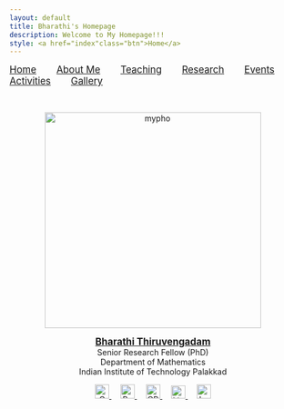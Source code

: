 ```yaml
---
layout: default
title: Bharathi's Homepage
description: Welcome to My Homepage!!! 
style: <a href="index"class="btn">Home</a>
---
```



<p allign="center"> <span style="font-size:larger;"> <a href="index">Home</a></span> &nbsp; &nbsp; &nbsp; &nbsp; <span style="font-size:larger;"> <a href="about">About Me</a></span>  &nbsp; &nbsp; &nbsp; &nbsp;   <span style="font-size:larger;"> <a href="teaching">Teaching</a></span>  &nbsp; &nbsp; &nbsp; &nbsp; <span style="font-size:larger;"> <a href="research">Research</a></span>  &nbsp; &nbsp; &nbsp; &nbsp; <span style="font-size:larger;"> <a href="event">Events</a></span>  &nbsp; &nbsp; &nbsp; &nbsp; <span style="font-size:larger;"> <a href="activities">Activities</a></span>  &nbsp; &nbsp; &nbsp; &nbsp; <span style="font-size:larger;"> <a href="gallery">Gallery</a></span>   </p> 

<br/>
<p align="center">
 <img src="pho.png" alt="mypho" width="380"/>
 </p> 
<p align="center">
<b> <span style="font-size:larger;"> <a href="https://bharathit-math.github.io/Home/">Bharathi Thiruvengadam</a></span></b> <br/> Senior Research Fellow (PhD) <br/> Department of Mathematics <br/> Indian Institute of Technology Palakkad 
</p> 
<p align="center">
  <a href="mailto:bharathit.math@gmail.com">
  <img src="https://upload.wikimedia.org/wikipedia/commons/8/8c/Gmail_Icon_%282013-2020%29.svg" alt="Gmail" width="25" height="25" />
</a>  &nbsp; &nbsp;
  <a href="https://www.researchgate.net/profile/Bharathi-Thiruvengadam">
    <img src="https://upload.wikimedia.org/wikipedia/commons/5/5e/ResearchGate_icon_SVG.svg" alt="ResearchGate" width="25" height="25"  />
  </a> &nbsp; &nbsp;
  <a href="https://orcid.org/0009-0007-6083-3185">
    <img src="https://upload.wikimedia.org/wikipedia/commons/0/06/ORCID_iD.svg" alt="ORCID iD" width="25" height="25" />
  </a> &nbsp; &nbsp;
 <a href="https://www.linkedin.com/in/bharathi-thiruvengadam/">
    <img src="https://upload.wikimedia.org/wikipedia/commons/8/81/LinkedIn_icon.svg" alt="LinkedIn" width="25" height="23" />
</a> &nbsp; &nbsp;
<a href="https://maps.app.goo.gl/SC1YYwx1edXkGq2n6">
  <img src="https://upload.wikimedia.org/wikipedia/commons/3/39/Google_Maps_icon_%282015-2020%29.svg" alt="Location" width="25" height="25" />
</a>
</p>


